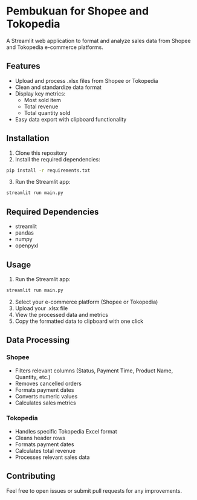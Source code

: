 # Pembukuan for Shopee and Tokopedia

A Streamlit web application to format and analyze sales data from Shopee and Tokopedia e-commerce platforms.

## Features

- Upload and process .xlsx files from Shopee or Tokopedia
- Clean and standardize data format
- Display key metrics:
  - Most sold item
  - Total revenue
  - Total quantity sold
- Easy data export with clipboard functionality

## Installation

1. Clone this repository
2. Install the required dependencies: 
```bash
pip install -r requirements.txt
```
3. Run the Streamlit app:
```bash
streamlit run main.py
```

## Required Dependencies

- streamlit
- pandas
- numpy
- openpyxl

## Usage

1. Run the Streamlit app:
```bash
streamlit run main.py
```
2. Select your e-commerce platform (Shopee or Tokopedia)
3. Upload your .xlsx file
4. View the processed data and metrics
5. Copy the formatted data to clipboard with one click

## Data Processing

### Shopee
- Filters relevant columns (Status, Payment Time, Product Name, Quantity, etc.)
- Removes cancelled orders
- Formats payment dates
- Converts numeric values
- Calculates sales metrics

### Tokopedia
- Handles specific Tokopedia Excel format
- Cleans header rows
- Formats payment dates
- Calculates total revenue
- Processes relevant sales data

## Contributing

Feel free to open issues or submit pull requests for any improvements.


